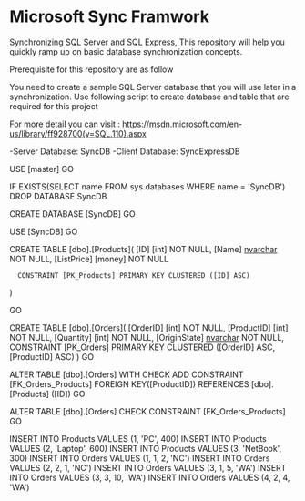 # Microsoft Sync Framwork
Synchronizing SQL Server and SQL Express, This repository will help you quickly ramp up on basic database synchronization concepts.

Prerequisite for this repository are as follow 

You need to create a sample SQL Server database that you will use later in a synchronization. Use following script to create database and table that are required for this project 

For more detail you can visit : https://msdn.microsoft.com/en-us/library/ff928700(v=SQL.110).aspx

-Server Database: SyncDB
-Client Database: SyncExpressDB

USE [master]
GO

IF EXISTS(SELECT name FROM sys.databases WHERE name = 'SyncDB')
DROP DATABASE SyncDB

CREATE DATABASE [SyncDB] 
GO

USE [SyncDB]
GO

CREATE TABLE [dbo].[Products](
[ID] [int] NOT NULL,
[Name] [nvarchar](50) NOT NULL,
[ListPrice] [money] NOT NULL
      
      CONSTRAINT [PK_Products] PRIMARY KEY CLUSTERED ([ID] ASC)
)

GO

CREATE TABLE [dbo].[Orders](
[OrderID] [int] NOT NULL,
[ProductID] [int] NOT NULL,
[Quantity] [int] NOT NULL,
[OriginState] [nvarchar](2) NOT NULL,
    CONSTRAINT [PK_Orders] PRIMARY KEY CLUSTERED ([OrderID] ASC,[ProductID] ASC)
)
GO

ALTER TABLE [dbo].[Orders]  WITH CHECK ADD  CONSTRAINT [FK_Orders_Products] FOREIGN KEY([ProductID])
REFERENCES [dbo].[Products] ([ID])
GO

ALTER TABLE [dbo].[Orders] CHECK CONSTRAINT [FK_Orders_Products]
GO

INSERT INTO Products VALUES (1, 'PC', 400)
INSERT INTO Products VALUES (2, 'Laptop', 600)
INSERT INTO Products VALUES (3, 'NetBook', 300)
INSERT INTO Orders VALUES (1, 1, 2, 'NC')
INSERT INTO Orders VALUES (2, 2, 1, 'NC')
INSERT INTO Orders VALUES (3, 1, 5, 'WA')
INSERT INTO Orders VALUES (3, 3, 10, 'WA')
INSERT INTO Orders VALUES (4, 2, 4, 'WA')

